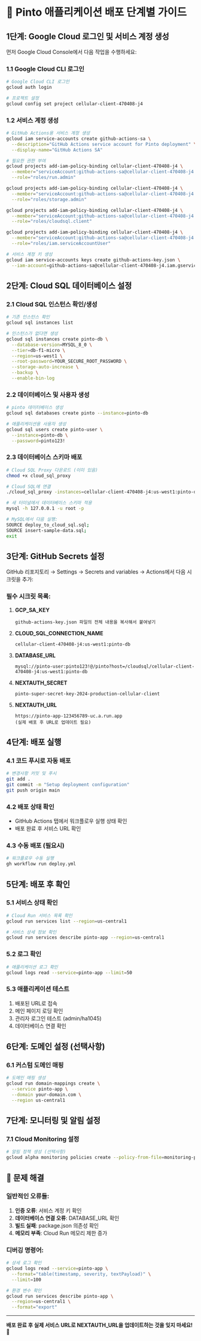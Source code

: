 # 🚀 Pinto 애플리케이션 배포 단계별 가이드

## 1단계: Google Cloud 로그인 및 서비스 계정 생성

먼저 Google Cloud Console에서 다음 작업을 수행하세요:

### 1.1 Google Cloud CLI 로그인
```bash
# Google Cloud CLI 로그인
gcloud auth login

# 프로젝트 설정
gcloud config set project cellular-client-470408-j4
```

### 1.2 서비스 계정 생성
```bash
# GitHub Actions용 서비스 계정 생성
gcloud iam service-accounts create github-actions-sa \
  --description="GitHub Actions service account for Pinto deployment" \
  --display-name="GitHub Actions SA"

# 필요한 권한 부여
gcloud projects add-iam-policy-binding cellular-client-470408-j4 \
  --member="serviceAccount:github-actions-sa@cellular-client-470408-j4.iam.gserviceaccount.com" \
  --role="roles/run.admin"

gcloud projects add-iam-policy-binding cellular-client-470408-j4 \
  --member="serviceAccount:github-actions-sa@cellular-client-470408-j4.iam.gserviceaccount.com" \
  --role="roles/storage.admin"

gcloud projects add-iam-policy-binding cellular-client-470408-j4 \
  --member="serviceAccount:github-actions-sa@cellular-client-470408-j4.iam.gserviceaccount.com" \
  --role="roles/cloudsql.client"

gcloud projects add-iam-policy-binding cellular-client-470408-j4 \
  --member="serviceAccount:github-actions-sa@cellular-client-470408-j4.iam.gserviceaccount.com" \
  --role="roles/iam.serviceAccountUser"

# 서비스 계정 키 생성
gcloud iam service-accounts keys create github-actions-key.json \
  --iam-account=github-actions-sa@cellular-client-470408-j4.iam.gserviceaccount.com
```

## 2단계: Cloud SQL 데이터베이스 설정

### 2.1 Cloud SQL 인스턴스 확인/생성
```bash
# 기존 인스턴스 확인
gcloud sql instances list

# 인스턴스가 없다면 생성
gcloud sql instances create pinto-db \
  --database-version=MYSQL_8_0 \
  --tier=db-f1-micro \
  --region=us-west1 \
  --root-password=YOUR_SECURE_ROOT_PASSWORD \
  --storage-auto-increase \
  --backup \
  --enable-bin-log
```

### 2.2 데이터베이스 및 사용자 생성
```bash
# pinto 데이터베이스 생성
gcloud sql databases create pinto --instance=pinto-db

# 애플리케이션용 사용자 생성
gcloud sql users create pinto-user \
  --instance=pinto-db \
  --password=pinto123!
```

### 2.3 데이터베이스 스키마 배포
```bash
# Cloud SQL Proxy 다운로드 (이미 있음)
chmod +x cloud_sql_proxy

# Cloud SQL에 연결
./cloud_sql_proxy -instances=cellular-client-470408-j4:us-west1:pinto-db=tcp:3306 &

# 새 터미널에서 데이터베이스 스키마 적용
mysql -h 127.0.0.1 -u root -p

# MySQL에서 다음 실행:
SOURCE deploy_to_cloud_sql.sql;
SOURCE insert-sample-data.sql;
exit
```

## 3단계: GitHub Secrets 설정

GitHub 리포지토리 → Settings → Secrets and variables → Actions에서 다음 시크릿을 추가:

### 필수 시크릿 목록:

1. **GCP_SA_KEY**
   ```
   github-actions-key.json 파일의 전체 내용을 복사해서 붙여넣기
   ```

2. **CLOUD_SQL_CONNECTION_NAME**
   ```
   cellular-client-470408-j4:us-west1:pinto-db
   ```

3. **DATABASE_URL**
   ```
   mysql://pinto-user:pinto123!@/pinto?host=/cloudsql/cellular-client-470408-j4:us-west1:pinto-db
   ```

4. **NEXTAUTH_SECRET**
   ```
   pinto-super-secret-key-2024-production-cellular-client
   ```

5. **NEXTAUTH_URL**
   ```
   https://pinto-app-123456789-uc.a.run.app
   (실제 배포 후 URL로 업데이트 필요)
   ```

## 4단계: 배포 실행

### 4.1 코드 푸시로 자동 배포
```bash
# 변경사항 커밋 및 푸시
git add .
git commit -m "Setup deployment configuration"
git push origin main
```

### 4.2 배포 상태 확인
- GitHub Actions 탭에서 워크플로우 실행 상태 확인
- 배포 완료 후 서비스 URL 확인

### 4.3 수동 배포 (필요시)
```bash
# 워크플로우 수동 실행
gh workflow run deploy.yml
```

## 5단계: 배포 후 확인

### 5.1 서비스 상태 확인
```bash
# Cloud Run 서비스 목록 확인
gcloud run services list --region=us-central1

# 서비스 상세 정보 확인
gcloud run services describe pinto-app --region=us-central1
```

### 5.2 로그 확인
```bash
# 애플리케이션 로그 확인
gcloud logs read --service=pinto-app --limit=50
```

### 5.3 애플리케이션 테스트
1. 배포된 URL로 접속
2. 메인 페이지 로딩 확인
3. 관리자 로그인 테스트 (admin/ha1045)
4. 데이터베이스 연결 확인

## 6단계: 도메인 설정 (선택사항)

### 6.1 커스텀 도메인 매핑
```bash
# 도메인 매핑 생성
gcloud run domain-mappings create \
  --service pinto-app \
  --domain your-domain.com \
  --region us-central1
```

## 7단계: 모니터링 및 알림 설정

### 7.1 Cloud Monitoring 설정
```bash
# 알림 정책 생성 (선택사항)
gcloud alpha monitoring policies create --policy-from-file=monitoring-policy.yaml
```

## 🔧 문제 해결

### 일반적인 오류들:

1. **인증 오류**: 서비스 계정 키 확인
2. **데이터베이스 연결 오류**: DATABASE_URL 확인
3. **빌드 실패**: package.json 의존성 확인
4. **메모리 부족**: Cloud Run 메모리 제한 증가

### 디버깅 명령어:
```bash
# 상세 로그 확인
gcloud logs read --service=pinto-app \
  --format="table(timestamp, severity, textPayload)" \
  --limit=100

# 환경 변수 확인
gcloud run services describe pinto-app \
  --region=us-central1 \
  --format="export"
```

---

**배포 완료 후 실제 서비스 URL로 NEXTAUTH_URL을 업데이트하는 것을 잊지 마세요!** 🎉